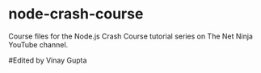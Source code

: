 # node-crash-course
Course files for the Node.js Crash Course tutorial series on The Net Ninja YouTube channel.


#Edited by Vinay Gupta

